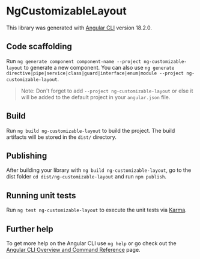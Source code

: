 # NgCustomizableLayout

This library was generated with [Angular CLI](https://github.com/angular/angular-cli) version 18.2.0.

## Code scaffolding

Run `ng generate component component-name --project ng-customizable-layout` to generate a new component. You can also use `ng generate directive|pipe|service|class|guard|interface|enum|module --project ng-customizable-layout`.
> Note: Don't forget to add `--project ng-customizable-layout` or else it will be added to the default project in your `angular.json` file. 

## Build

Run `ng build ng-customizable-layout` to build the project. The build artifacts will be stored in the `dist/` directory.

## Publishing

After building your library with `ng build ng-customizable-layout`, go to the dist folder `cd dist/ng-customizable-layout` and run `npm publish`.

## Running unit tests

Run `ng test ng-customizable-layout` to execute the unit tests via [Karma](https://karma-runner.github.io).

## Further help

To get more help on the Angular CLI use `ng help` or go check out the [Angular CLI Overview and Command Reference](https://angular.dev/tools/cli) page.
